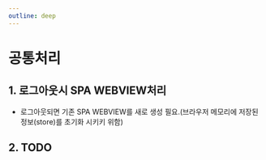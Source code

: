```yaml
---
outline: deep
---
```


# 공통처리

## 1. 로그아웃시 SPA WEBVIEW처리
- 로그아웃되면 기존 SPA WEBVIEW를 새로 생성 필요.(브라우저 메모리에 저장된 정보(store)를 초기화 시키키 위함)

## 2. TODO
